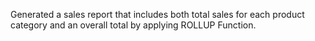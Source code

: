 Generated a sales report that includes both total sales for each product category and an overall total by applying ROLLUP Function.
